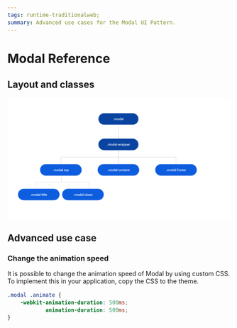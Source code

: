 ```yaml
---
tags: runtime-traditionalweb; 
summary: Advanced use cases for the Modal UI Pattern.
---
```


# Modal Reference

## Layout and classes

![](<images/modal-5-diag.png>)

## Advanced use case

### Change the animation speed

It is possible to change the animation speed of Modal by using custom CSS. To implement this in your application, copy the CSS to the theme.

```css
.modal .animate {
    -webkit-animation-duration: 500ms;
            animation-duration: 500ms;
}
```
